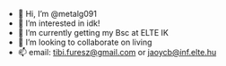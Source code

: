 - 👋 Hi, I’m @metalg091
- 👀 I’m interested in idk!
- 🌱 I’m currently getting my Bsc at ELTE IK
- 💞️ I’m looking to collaborate on living
- 📫 email: tibi.furesz@gmail.com or jaoycb@inf.elte.hu

<!---
metalg091/metalg091 is a ✨ special ✨ repository because its `README.md` (this file) appears on your GitHub profile.
You can click the Preview link to take a look at your changes.
--->
